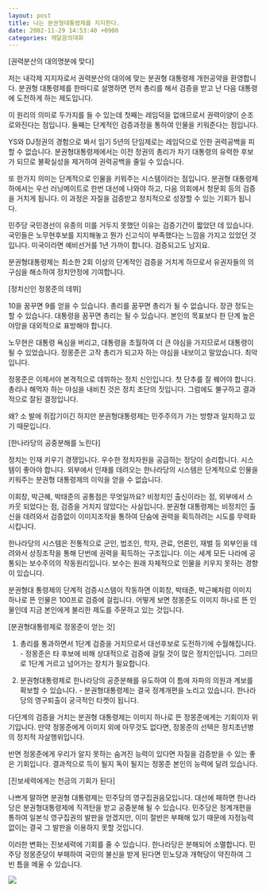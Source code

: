 ```yaml
---
layout: post
title: 나는 분권형대통령제를 지지한다.
date: 2002-11-29 14:53:40 +0900
categories: 깨달음의대화
---
```

[권력분산의 대의명분에 맞다]
  
저는 내각제 지지자로서 권력분산의 대의에 맞는 분권형 대통령제 개헌공약을 환영합니다. 분권형 대통령제를 한마디로 설명하면 먼저 총리를 해서 검증을 받고 난 다음 대통령에 도전하게 하는 제도입니다.
  

  
이 원리의 의미로 두가지를 들 수 있는데 첫째는 레임덕을 없애므로서 권력이양이 순조로와진다는 점입니다. 둘째는 단계적인 검증과정을 통하여 인물을 키워준다는 점입니다.
  

  
YS와 DJ정권의 경험으로 봐서 임기 5년의 단임제로는 레임덕으로 인한 권력공백을 피할 수 없습니다. 분권형대통령제에서는 이전 정권의 총리가 차기 대통령의 유력한 후보가 되므로 불확실성을 제거하여 권력공백을 줄일 수 있습니다.
  

  
또 한가지 의미는 단계적으로 인물을 키워주는 시스템이라는 점입니다. 분권형 대통령제 하에서는 우선 러닝메이트로 한번 대선에 나와야 하고, 다음 의회에서 청문회 등의 검증을 거치게 됩니다. 이 과정은 자질을 검증받고 정치적으로 성장할 수 있는 기회가 됩니다.
  

  
민주당 국민경선이 유종의 미를 거두지 못했던 이유는 검증기간이 짧았던 데 있습니다. 국민들은 노무현후보를 지지해놓고 뭔가 신고식이 부족했다는 느낌을 가지고 있었던 것입니다. 미국이라면 예비선거를 1년 가까이 합니다. 검증되고도 남지요.
  

  
분권형대통령제는 최소한 2회 이상의 단계적인 검증을 거치게 하므로서 유권자들의 의구심을 해소하여 정치안정에 기여합니다.
  

  

  
[정치신인 정몽준의 데뷔]
  
10을 꿈꾸면 9를 얻을 수 있습니다. 총리를 꿈꾸면 총리가 될 수 없습니다. 장관 정도는 할 수 있습니다. 대통령을 꿈꾸면 총리는 될 수 있습니다. 본인의 목표보다 한 단계 높은 야망을 대외적으로 표방해야 합니다.
  

  
노무현은 대통령 욕심을 버리고, 대통령을 초월하여 더 큰 야심을 가지므로서 대통령이 될 수 있었습니다. 정몽준은 고작 총리가 되고자 하는 야심을 내보이고 말았습니다. 최악입니다.
  

  
정몽준은 이제서야 본격적으로 데뷔하는 정치 신인입니다. 첫 단추를 잘 꿰어야 합니다. 총리나 해먹자 하는 야심을 내비친 것은 정치 초단의 짓입니다. 그럼에도 불구하고 결과적으로 잘된 결정입니다.
  

  
왜? 소 발에 쥐잡기이긴 하지만 분권형대통령제는 민주주의가 가는 방향과 일치하고 있기 때문입니다.
  

  

  
[한나라당의 공중분해를 노린다]
  
정치는 인재 키우기 경쟁입니다. 우수한 정치자원을 공급하는 정당이 승리합니다. 시스템이 좋아야 합니다. 외부에서 인재를 데려오는 한나라당의 시스템은 단계적으로 인물을 키워주는 분권형 대통령제의 이익을 얻을 수 없습니다.
  

  
이회창, 박근혜, 박태준의 공통점은 무엇일까요? 비정치인 출신이라는 점, 외부에서 스카웃 되었다는 점, 검증을 거치지 않았다는 사실입니다. 분권형 대통령제는 비정치인 출신을 데려와서 검증없이 이미지조작을 통하여 단숨에 권력을 획득하려는 시도를 무력화시킵니다.
  

  
한나라당의 시스템은 전통적으로 군인, 법조인, 학자, 관료, 언론인, 재벌 등 외부인을 데려와서 상징조작을 통해 단번에 권력을 획득하는 구조입니다. 이는 세계 모든 나라에 공통되는 보수주의의 작동원리입니다. 보수는 원래 자체적으로 인물을 키우지 못하는 경향이 있습니다.
  

  
분권형대 통령제의 단계적 검증시스템이 작동하면 이회창, 박태준, 박근혜처럼 이미지 하나로 뜬 인물은 100프로 검증에 걸립니다. 어떻게 보면 정몽준도 이미지 하나로 뜬 인물인데 지금 본인에게 불리한 제도를 주문하고 있는 것입니다.
  

  

  
[분권형대통령제로 정몽준이 얻는 것]
  
1. 총리를 통과하면서 1단계 검증을 거치므로서 대선후보로 도전하기에 수월해집니다. - 정몽준은 타 후보에 비해 상대적으로 검증에 걸릴 것이 많은 정치인입니다. 그러므로 1단계 거르고 넘어가는 장치가 필요합니다.
  

  
2. 분권형대통령제로 한나라당의 공준분해를 유도하여 이 틈에 자파의 의원과 계보를 확보할 수 있습니다. - 분권형대통령제는 결국 정계개편을 노리고 있습니다. 한나라당의 영구퇴출이 궁극적인 타켓이 됩니다.
  

  
다단계의 검증을 거치는 분권형 대통령제는 이미지 하나로 뜬 정몽준에게는 기회이자 위기입니다. 만약 정몽준에게 이미지 외에 아무것도 없다면, 정몽준의 선택은 정치초년병의 정치적 자살행위입니다.
  

  
반면 정몽준에게 우리가 알지 못하는 숨겨진 능력이 있다면 자질을 검증받을 수 있는 좋은 기회입니다. 결과적으로 득이 될지 독이 될지는 정몽준 본인의 능력에 달려 있습니다.
  

  

  
[진보세력에게는 천금의 기회가 된다]
  
나쁘게 말하면 분권형 대통령제는 민주당의 영구집권음모입니다. 대선에 패하면 한나라당은 분권형대통령제에 직격탄을 받고 공중분해 될 수 있습니다. 민주당은 정계개편을 통하여 일본식 영구집권의 발판을 얻겠지만, 이미 절반은 부패해 있기 때문에 자정능력 없이는 결국 그 발판을 이용하지 못할 것입니다.
  

  
이러한 변화는 진보세력에 기회를 줄 수 있습니다. 한나라당은 분해되어 소멸합니다. 민주당 정몽준당이 부패하여 국민의 불신을 받게 된다면 민노당과 개혁당이 약진하여 그 빈 틈을 메울 수 있습니다.
  

  

  
<a href=http://www.seoprise.com target="_blank" border="0"><img src=http://drkimz.com/technote/board/private/upimg/1038456437.jpg></a>